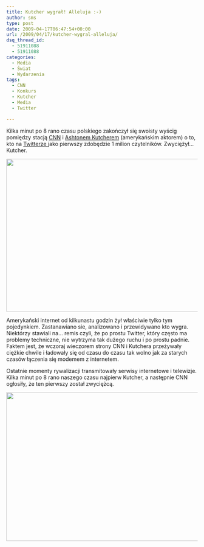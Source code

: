 ```yaml
---
title: Kutcher wygrał! Alleluja :-)
author: sms
type: post
date: 2009-04-17T06:47:54+00:00
url: /2009/04/17/kutcher-wygral-alleluja/
dsq_thread_id:
  - 51911088
  - 51911088
categories:
  - Media
  - Świat
  - Wydarzenia
tags:
  - CNN
  - Konkurs
  - Kutcher
  - Media
  - Twitter

---
```

Kilka minut po 8 rano czasu polskiego zakończył się swoisty wyścig pomiędzy stacją <a href="http://twitter.com/cnnbrk" target="_blank">CNN</a> i <a href="http://twitter.com/aplusk" target="_blank">Ashtonem Kutcherem</a> (amerykańskim aktorem) o to, kto na <a href="http://twitter.com" target="_blank">Twitterze </a>jako pierwszy zdobędzie 1 milion czytelników. Zwyciężył&#8230; Kutcher.

<p style="text-align: center;">
  <a href="http://pliki.strefa.pl/Jing/ashton_kutcher.png"><img class="aligncenter" src="http://pliki.strefa.pl/Jing/ashton_kutcher.png" alt="" width="615" height="402" /></a>
</p>

<!--more-->

Amerykański internet od kilkunastu godzin żył właściwie tylko tym pojedynkiem. Zastanawiano sie, analizowano i przewidywano kto wygra. Niektórzy stawiali na&#8230; remis czyli, że po prostu Twitter, który często ma problemy techniczne, nie wytrzyma tak dużego ruchu i po prostu padnie. Faktem jest, że wczoraj wieczorem strony CNN i Kutchera przeżywały ciężkie chwile i ładowały się od czasu do czasu tak wolno jak za starych czasów łączenia się modemem z internetem.

Ostatnie momenty rywalizacji transmitowały serwisy internetowe i telewizje. Kilka minut po 8 rano naszego czasu najpierw Kutcher, a następnie CNN ogłosiły, że ten pierwszy został zwyciężcą.

<p style="text-align: center;">
  <a href="http://pliki.strefa.pl/Jing/cnnbrk.png"><img class="aligncenter" src="http://pliki.strefa.pl/Jing/cnnbrk.png" alt="" width="610" height="391" /></a>
</p>